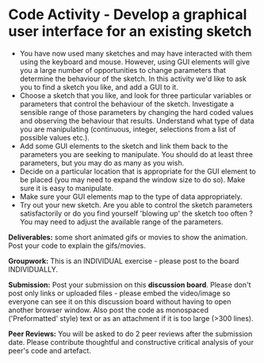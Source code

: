 # Code Activity - Develop a graphical user interface for an existing sketch

- You have now used many sketches and may have interacted with them using the
  keyboard and mouse. However, using GUI elements will give you a large number
  of opportunities to change parameters that determine the behaviour of the
  sketch. In this activity we'd like to ask you to find a sketch you like, and
  add a GUI to it.
- Choose a sketch that you like, and look for three particular variables or
  parameters that control the behaviour of the sketch. Investigate a sensible
  range of those parameters by changing the hard coded values and observing the
  behaviour that results. Understand what type of data you are manipulating
  (continuous, integer, selections from a list of possible values etc.).
- Add some GUI elements to the sketch and link them back to the parameters you
  are seeking to manipulate. You should do at least three parameters, but you
  may do as many as you wish.
- Decide on a particular location that is appropriate for the GUI element to be
  placed (you may need to expand the window size to do so). Make sure it is easy
  to manipulate.
- Make sure your GUI elements map to the type of data appropriately.
- Try out your new sketch. Are you able to control the sketch parameters
  satisfactorily or do you find yourself 'blowing up' the sketch too often ? You
  may need to adjust the available range of the parameters.

**Deliverables:** some short animated gifs or movies to show the animation. Post
your code to explain the gifs/movies.

**Groupwork:** This is an INDIVIDUAL exercise - please post to the board
INDIVIDUALLY.

**Submission:** Post your submission on this **discussion board**. Please don't
post only links or uploaded files - please embed the video/image so everyone can
see it on this discussion board without having to open another browser window.
Also post the code as monospaced ('Preformatted' style) text or as an attachment
if it is too large (>300 lines).

**Peer Reviews:** You will be asked to do 2 peer reviews after the submission
date. Please contribute thoughtful and constructive critical analysis of your
peer's code and artefact.
